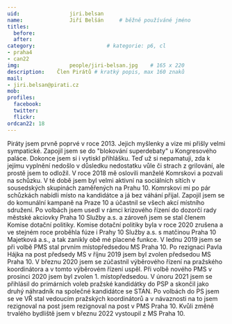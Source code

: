 ```yaml
---
uid:                jiri.belsan
name:               Jiří Belšán  	# běžně používáné jméno
titles:
  before:
  after:
category:                       # kategorie: p6, cl
- praha4
- can22
img: 		        people/jiri-belsan.jpg    # 165 x 220
description:    Člen Pirátů # kratký popis, max 160 znaků
mail:
- jiri.belsan@pirati.cz
mob:			
profiles:
  facebook:
  twitter: 
  flickr: 
ordcan22: 18
---
```


Piráty jsem prvně poprvé v roce 2013. Jejich myšlenky a vize mi přišly velmi sympatické. Zapojil jsem se do "blokování superdebaty" u Kongresového paláce. Dokonce jsem si i vytiskl přihlášku. Teď už si nepamatuji, zda k jejímu vyplnění nedošlo v důsledku nedostatku vůle či strach z grilování, ale prostě jsem to odložil. V roce 2018 mě oslovili manželé Komrskovi a pozvali na schůzku. V té době jsem byl velmi aktivní na sociálních sítích v sousedských skupinách zaměřených na Prahu 10. Komrskovi mi po pár schůzkách nabídli místo na kandidátce a já bez váhání přijal. Zapojil jsem se do komunální kampaně na Praze 10 a účastnil se všech akcí místního sdružení. Po volbách jsem usedl v rámci krizového řízení do dozorčí rady městské akciovky Praha 10 Služby a.s. a zároveň jsem se stal členem Komise dotační politiky. Komise dotační politiky byla v roce 2020 zrušena a ve stejném roce proběhla fúze i Prahy 10 Služby a.s. s matčinou Praha 10 Majetková a.s., a tak zanikly obě mé placené funkce. V lednu 2019 jsem se při volbě PMS stal prvním místopředsedou MS Praha 10. Po rezignaci Pavla Hájka na post předsedy MS v říjnu 2019 jsem byl zvolen předsedou MS Praha 10. V březnu 2020 jsem se zúčastnil výběrového řízení na pražského koordinátora a v tomto výběrovém řízení uspěl. Při volbě nového PMS v prosinci 2020 jsem byl zvolen 1. místopředsedou. V únoru 2021 jsem se přihlásil do primárních voleb pražské kandidátky do PSP a skončil jako druhý náhradník na společné kandidátce se STAN. Po volbách do PS jsem se ve VŘ stal vedoucím pražských koordinátorů a v návaznosti na to jsem rezignoval na post jsem rezignoval na post v PMS Praha 10. Kvůli změně trvalého bydliště jsem v březnu 2022 vystoupil z MS Praha 10.
